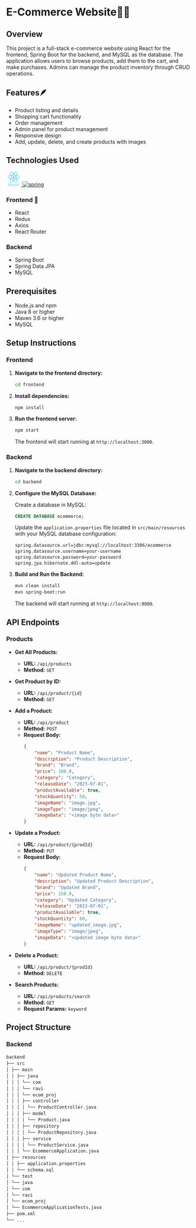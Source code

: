 # E-Commerce Website🛒🛒

## Overview

This project is a full-stack e-commerce website using React for the frontend, Spring Boot for the backend, and MySQL as the database. The application allows users to browse products, add them to the cart, and make purchases. Admins can manage the product inventory through CRUD operations.

## Features🪶

- Product listing and details
- Shopping cart functionality
- Order management
- Admin panel for product management
- Responsive design
- Add, update, delete, and create products with images

## Technologies Used 
<a href="https://reactjs.org/" target="_blank" rel="noreferrer"> <img src="https://raw.githubusercontent.com/devicons/devicon/master/icons/react/react-original-wordmark.svg" alt="react" width="40" height="40"/> </a> <a href="https://spring.io/" target="_blank" rel="noreferrer"> <img src="https://www.vectorlogo.zone/logos/springio/springio-icon.svg" alt="spring" width="40" height="40"/> </a>

### Frontend 🤖

- React
- Redux
- Axios
- React Router

### Backend

- Spring Boot
- Spring Data JPA
- MySQL

## Prerequisites

- Node.js and npm
- Java 8 or higher
- Maven 3.6 or higher
- MySQL

## Setup Instructions

### Frontend

1. **Navigate to the frontend directory:**
    ```bash
    cd frontend
    ```

2. **Install dependencies:**
    ```bash
    npm install
    ```

3. **Run the frontend server:**
    ```bash
    npm start
    ```

    The frontend will start running at `http://localhost:3000`.

### Backend

1. **Navigate to the backend directory:**
    ```bash
    cd backend
    ```

2. **Configure the MySQL Database:**

    Create a database in MySQL:

    ```sql
    CREATE DATABASE ecommerce;
    ```

    Update the `application.properties` file located in `src/main/resources` with your MySQL database configuration:

    ```properties
    spring.datasource.url=jdbc:mysql://localhost:3306/ecommerce
    spring.datasource.username=your-username
    spring.datasource.password=your-password
    spring.jpa.hibernate.ddl-auto=update
    ```

3. **Build and Run the Backend:**
    ```bash
    mvn clean install
    mvn spring-boot:run
    ```

    The backend will start running at `http://localhost:8080`.

## API Endpoints

### Products

- **Get All Products:**
  - **URL:** `/api/products`
  - **Method:** `GET`

- **Get Product by ID:**
  - **URL:** `/api/product/{id}`
  - **Method:** `GET`

- **Add a Product:**
  - **URL:** `/api/product`
  - **Method:** `POST`
  - **Request Body:**
    ```json
    {
        "name": "Product Name",
        "description": "Product Description",
        "brand": "Brand",
        "price": 100.0,
        "category": "Category",
        "releaseDate": "2023-07-01",
        "productAvailable": true,
        "stockQuantity": 50,
        "imageName": "image.jpg",
        "imageType": "image/jpeg",
        "imageData": "<image byte data>"
    }
    ```

- **Update a Product:**
  - **URL:** `/api/product/{prodId}`
  - **Method:** `PUT`
  - **Request Body:**
    ```json
    {
        "name": "Updated Product Name",
        "description": "Updated Product Description",
        "brand": "Updated Brand",
        "price": 150.0,
        "category": "Updated Category",
        "releaseDate": "2023-07-01",
        "productAvailable": true,
        "stockQuantity": 60,
        "imageName": "updated_image.jpg",
        "imageType": "image/jpeg",
        "imageData": "<updated image byte data>"
    }
    ```

- **Delete a Product:**
  - **URL:** `/api/product/{prodId}`
  - **Method:** `DELETE`

- **Search Products:**
  - **URL:** `/api/products/search`
  - **Method:** `GET`
  - **Request Params:** `keyword`

## Project Structure

### Backend
```bash
backend
├── src
│ ├── main
│ │ ├── java
│ │ │ └── com
│ │ │ └── ravi
│ │ │ └── ecom_proj
│ │ │ ├── controller
│ │ │ │ └── ProductController.java
│ │ │ ├── model
│ │ │ │ └── Product.java
│ │ │ ├── repository
│ │ │ │ └── ProductRepository.java
│ │ │ ├── service
│ │ │ │ └── ProductService.java
│ │ │ └── EcommerceApplication.java
│ ├── resources
│ │ ├── application.properties
│ │ └── schema.sql
│ └── test
│ └── java
│ └── com
│ └── ravi
│ └── ecom_proj
│ └── EcommerceApplicationTests.java
├── pom.xml
└── ...
```

